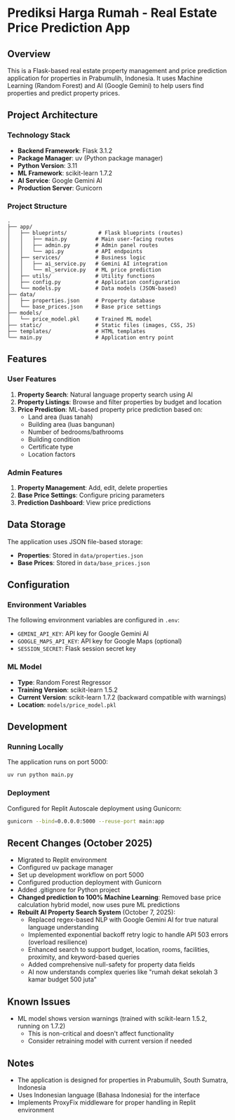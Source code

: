 # Prediksi Harga Rumah - Real Estate Price Prediction App

## Overview
This is a Flask-based real estate property management and price prediction application for properties in Prabumulih, Indonesia. It uses Machine Learning (Random Forest) and AI (Google Gemini) to help users find properties and predict property prices.

## Project Architecture

### Technology Stack
- **Backend Framework**: Flask 3.1.2
- **Package Manager**: uv (Python package manager)
- **Python Version**: 3.11
- **ML Framework**: scikit-learn 1.7.2
- **AI Service**: Google Gemini AI
- **Production Server**: Gunicorn

### Project Structure
```
.
├── app/
│   ├── blueprints/          # Flask blueprints (routes)
│   │   ├── main.py         # Main user-facing routes
│   │   ├── admin.py        # Admin panel routes
│   │   └── api.py          # API endpoints
│   ├── services/           # Business logic
│   │   ├── ai_service.py   # Gemini AI integration
│   │   └── ml_service.py   # ML price prediction
│   ├── utils/              # Utility functions
│   ├── config.py           # Application configuration
│   └── models.py           # Data models (JSON-based)
├── data/
│   ├── properties.json     # Property database
│   └── base_prices.json    # Base price settings
├── models/
│   └── price_model.pkl     # Trained ML model
├── static/                 # Static files (images, CSS, JS)
├── templates/              # HTML templates
└── main.py                 # Application entry point
```

## Features

### User Features
1. **Property Search**: Natural language property search using AI
2. **Property Listings**: Browse and filter properties by budget and location
3. **Price Prediction**: ML-based property price prediction based on:
   - Land area (luas tanah)
   - Building area (luas bangunan)
   - Number of bedrooms/bathrooms
   - Building condition
   - Certificate type
   - Location factors

### Admin Features
1. **Property Management**: Add, edit, delete properties
2. **Base Price Settings**: Configure pricing parameters
3. **Prediction Dashboard**: View price predictions

## Data Storage
The application uses JSON file-based storage:
- **Properties**: Stored in `data/properties.json`
- **Base Prices**: Stored in `data/base_prices.json`

## Configuration

### Environment Variables
The following environment variables are configured in `.env`:
- `GEMINI_API_KEY`: API key for Google Gemini AI
- `GOOGLE_MAPS_API_KEY`: API key for Google Maps (optional)
- `SESSION_SECRET`: Flask session secret key

### ML Model
- **Type**: Random Forest Regressor
- **Training Version**: scikit-learn 1.5.2
- **Current Version**: scikit-learn 1.7.2 (backward compatible with warnings)
- **Location**: `models/price_model.pkl`

## Development

### Running Locally
The application runs on port 5000:
```bash
uv run python main.py
```

### Deployment
Configured for Replit Autoscale deployment using Gunicorn:
```bash
gunicorn --bind=0.0.0.0:5000 --reuse-port main:app
```

## Recent Changes (October 2025)
- Migrated to Replit environment
- Configured uv package manager
- Set up development workflow on port 5000
- Configured production deployment with Gunicorn
- Added .gitignore for Python project
- **Changed prediction to 100% Machine Learning**: Removed base price calculation hybrid model, now uses pure ML predictions
- **Rebuilt AI Property Search System** (October 7, 2025):
  - Replaced regex-based NLP with Google Gemini AI for true natural language understanding
  - Implemented exponential backoff retry logic to handle API 503 errors (overload resilience)
  - Enhanced search to support budget, location, rooms, facilities, proximity, and keyword-based queries
  - Added comprehensive null-safety for property data fields
  - AI now understands complex queries like "rumah dekat sekolah 3 kamar budget 500 juta"

## Known Issues
- ML model shows version warnings (trained with scikit-learn 1.5.2, running on 1.7.2)
  - This is non-critical and doesn't affect functionality
  - Consider retraining model with current version if needed

## Notes
- The application is designed for properties in Prabumulih, South Sumatra, Indonesia
- Uses Indonesian language (Bahasa Indonesia) for the interface
- Implements ProxyFix middleware for proper handling in Replit environment

